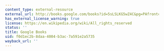 ```yaml
---
content_type: external-resource
external_url: http://books.google.com/books?id=5sLSLKG5wZ4C&pg=PAfrontcover
has_external_license_warning: true
license: https://en.wikipedia.org/wiki/All_rights_reserved
status: ''
title: Google Books
uid: f0d1ec2b-8daa-4004-b3ac-7a591e2a5735
wayback_url: ''
---
```

